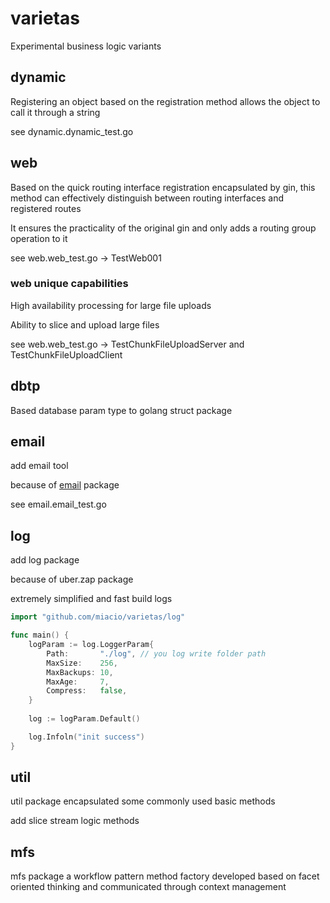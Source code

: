 # varietas
Experimental business logic variants

## dynamic
Registering an object based on the registration method allows the object to call it through a string

see dynamic.dynamic_test.go

## web
Based on the quick routing interface registration encapsulated by gin, this method can effectively distinguish between routing interfaces and registered routes

It ensures the practicality of the original gin and only adds a routing group operation to it

see web.web_test.go -> TestWeb001

### web unique capabilities
High availability processing for large file uploads

Ability to slice and upload large files

see web.web_test.go -> TestChunkFileUploadServer and TestChunkFileUploadClient

## dbtp
Based database param type to golang struct package

## email
add email tool

because of [email](https://github.com/jordan-wright/email) package

see email.email_test.go

## log
add log package

because of uber.zap package

extremely simplified and fast build logs

``` go
import "github.com/miacio/varietas/log"

func main() {
    logParam := log.LoggerParam{
        Path:       "./log", // you log write folder path
        MaxSize:    256,
        MaxBackups: 10,
        MaxAge:     7,
        Compress:   false,
    }
    
    log := logParam.Default()

    log.Infoln("init success")
}
```

## util
util package encapsulated some commonly used basic methods

add slice stream logic methods

## mfs
mfs package a workflow pattern method factory developed based on facet oriented thinking and communicated through context management